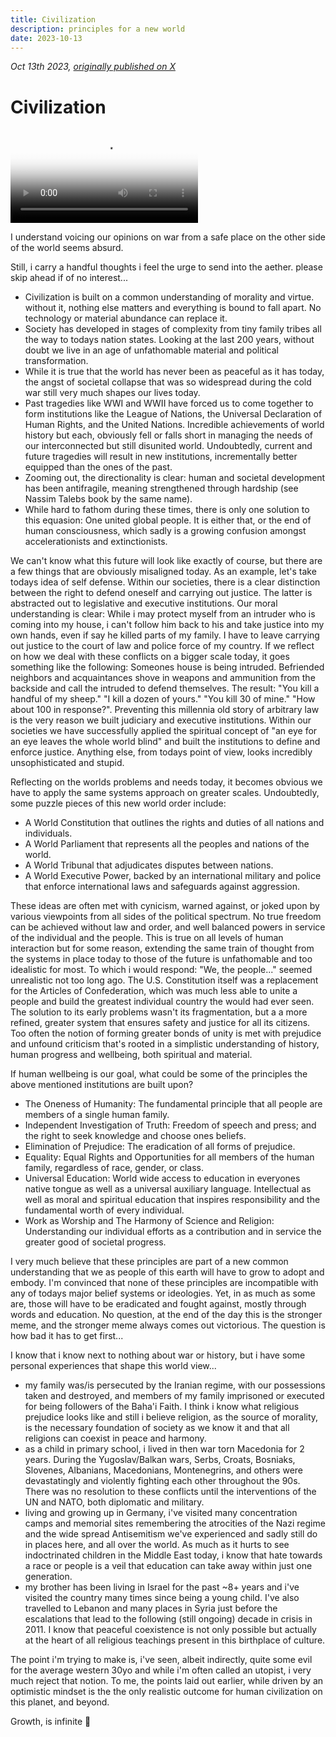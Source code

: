 ```yaml
---
title: Civilization
description: principles for a new world
date: 2023-10-13
---
```


<script setup>
import Video from '../components/Video.vue'
</script>

*Oct 13th 2023, [originally published on X](https://x.com/jalil_eth/status/1712868828256797112)*
# Civilization

<Video 
  src="https://ipfs.vv.xyz/ipfs/QmVAVgdpJrZF3rHA9DyEhVAJCnmR4RM75vBpZoi5bnvxog?filename=nft.mp4"
  poster="/nfts/nations-to-nodes.png"
  :caption="{ text: 'From Nations to Nodes by Jack Butcher', link: 'https://foundation.app/mint/eth/0x3B3ee1931Dc30C1957379FAc9aba94D1C48a5405/20577' }"
/>

I understand voicing our opinions on war from a safe place on the other side of the world seems absurd.

Still, i carry a handful thoughts i feel the urge to send into the aether. please skip ahead if of no interest...

- Civilization is built on a common understanding of morality and virtue. without it, nothing else matters and everything is bound to fall apart. No technology or material abundance can replace it.
- Society has developed in stages of complexity from tiny family tribes all the way to todays nation states. Looking at the last 200 years, without doubt we live in an age of unfathomable material and political transformation.
- While it is true that the world has never been as peaceful as it has today, the angst of societal collapse that was so widespread during the cold war still very much shapes our lives today.
- Past tragedies like WWI and WWII have forced us to come together to form institutions like the League of Nations, the Universal Declaration of Human Rights, and the United Nations. Incredible achievements of world history but each, obviously fell or falls short in managing the needs of our interconnected but still disunited world. Undoubtedly, current and future tragedies will result in new institutions, incrementally better equipped than the ones of the past.
- Zooming out, the directionality is clear: human and societal development has been antifragile, meaning strengthened through hardship (see Nassim Talebs book by the same name). 
- While hard to fathom during these times, there is only one solution to this equasion: One united global people. It is either that, or the end of human consciousness, which sadly is a growing confusion amongst accelerationists and extinctionists.

We can't know what this future will look like exactly of course, but there are a few things that are obviously misaligned today. As an example, let's take todays idea of self defense. Within our societies, there is a clear distinction between the right to defend oneself and carrying out justice. The latter is abstracted out to legislative and executive institutions. Our moral understanding is clear: While i may protect myself from an intruder who is coming into my house, i can't follow him back to his and take justice into my own hands, even if say he killed parts of my family. I have to leave carrying out justice to the court of law and police force of my country.
If we reflect on how we deal with these conflicts on a bigger scale today, it goes something like the following: Someones house is being intruded. Befriended neighbors and acquaintances shove in weapons and ammunition from the backside and call the intruded to defend themselves.
The result: "You kill a handful of my sheep." "I kill a dozen of yours." "You kill 30 of mine." "How about 100 in response?". Preventing this millennia old story of arbitrary law is the very reason we built judiciary and executive institutions.
Within our societies we have successfully applied the spiritual concept of "an eye for an eye leaves the whole world blind" and built the institutions to define and enforce justice. Anything else, from todays point of view, looks incredibly unsophisticated and stupid.

Reflecting on the worlds problems and needs today, it becomes obvious we have to apply the same systems approach on greater scales. Undoubtedly, some puzzle pieces of this new world order include:

- A World Constitution that outlines the rights and duties of all nations and individuals.
- A World Parliament that represents all the peoples and nations of the world.
- A World Tribunal that adjudicates disputes between nations.
- A World Executive Power, backed by an international military and police that enforce international laws and safeguards against aggression.

These ideas are often met with cynicism, warned against, or joked upon by various viewpoints from all sides of the political spectrum.
No true freedom can be achieved without law and order, and well balanced powers in service of the individual and the people. This is true on all levels of human interaction but for some reason, extending the same train of thought from the systems in place today to those of the future is unfathomable and too idealistic for most. To which i would respond: "We, the people..." seemed unrealistic not too long ago. The U.S. Constitution itself was a replacement for the Articles of Confederation, which was much less able to unite a people and build the greatest individual country the would had ever seen. The solution to its early problems wasn't its fragmentation, but a a more refined, greater system that ensures safety and justice for all its citizens.
Too often the notion of forming greater bonds of unity is met with prejudice and unfound criticism that's rooted in a simplistic understanding of history, human progress and wellbeing, both spiritual and material.

If human wellbeing is our goal, what could be some of the principles the above mentioned institutions are built upon?

- The Oneness of Humanity: The fundamental principle that all people are members of a single human family.
- Independent Investigation of Truth: Freedom of speech and press; and the right to seek knowledge and choose ones beliefs.
- Elimination of Prejudice: The eradication of all forms of prejudice.
- Equality: Equal Rights and Opportunities for all members of the human family, regardless of race, gender, or class.
- Universal Education: World wide access to education in everyones native tongue as well as a universal auxiliary language. Intellectual as well as moral and spiritual education that inspires responsibility and the fundamental worth of every individual.
- Work as Worship and The Harmony of Science and Religion: Understanding our individual efforts as a contribution and in service the greater good of societal progress. 

I very much believe that these principles are part of a new common understanding that we as people of this earth will have to grow to adopt and embody. I'm convinced that none of these principles are incompatible with any of todays major belief systems or ideologies. Yet, in as much as some are, those will have to be eradicated and fought against, mostly through words and education. No question, at the end of the day this is the stronger meme, and the stronger meme always comes out victorious. The question is how bad it has to get first...

I know that i know next to nothing about war or history, but i have some personal experiences that shape this world view...

- my family was/is persecuted by the Iranian regime, with our possessions taken and destroyed, and members of my family imprisoned or executed for being followers of the Baha'i Faith. I think i know what religious prejudice looks like and still i believe religion, as the source of morality, is the necessary foundation of society as we know it and that all religions can coexist in peace and harmony.
- as a child in primary school, i lived in then war torn Macedonia for 2 years. During the Yugoslav/Balkan wars, Serbs, Croats, Bosniaks, Slovenes, Albanians, Macedonians, Montenegrins, and others were devastatingly and violently fighting each other throughout the 90s. There was no resolution to these conflicts until the interventions of the UN and NATO, both diplomatic and military.
- living and growing up in Germany, i've visited many concentration camps and memorial sites remembering the atrocities of the Nazi regime and the wide spread Antisemitism we've experienced and sadly still do in places here, and all over the world. As much as it hurts to see indoctrinated children in the Middle East today, i know that hate towards a race or people is a veil that education can take away within just one generation.
- my brother has been living in Israel for the past ~8+ years and i've visited the country many times since being a young child. I've also travelled to Lebanon and many places in Syria just before the escalations that lead to the following (still ongoing) decade in crisis in 2011. I know that peaceful coexistence is not only possible but actually at the heart of all religious teachings present in this birthplace of culture.

The point i'm trying to make is, i've seen, albeit indirectly, quite some evil for the average western 30yo and while i'm often called an utopist, i very much reject that notion. To me, the points laid out earlier, while driven by an optimistic mindset is the the only realistic outcome for human civilization on this planet, and beyond.

Growth, is infinite 🏴
